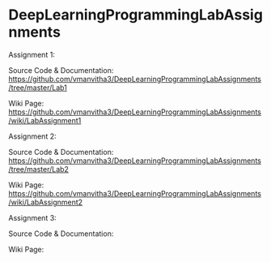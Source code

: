 # DeepLearningProgrammingLabAssignments

Assignment 1:

Source Code & Documentation: https://github.com/vmanvitha3/DeepLearningProgrammingLabAssignments/tree/master/Lab1

Wiki Page: https://github.com/vmanvitha3/DeepLearningProgrammingLabAssignments/wiki/LabAssignment1


Assignment 2:

Source Code & Documentation: https://github.com/vmanvitha3/DeepLearningProgrammingLabAssignments/tree/master/Lab2

Wiki Page: https://github.com/vmanvitha3/DeepLearningProgrammingLabAssignments/wiki/LabAssignment2


Assignment 3:

Source Code & Documentation: 

Wiki Page: 
